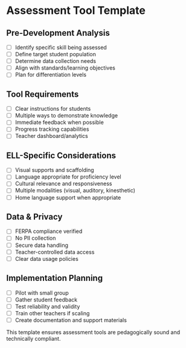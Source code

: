 # Assessment Tool Template

## Pre-Development Analysis
- [ ] Identify specific skill being assessed
- [ ] Define target student population
- [ ] Determine data collection needs
- [ ] Align with standards/learning objectives
- [ ] Plan for differentiation levels

## Tool Requirements
- [ ] Clear instructions for students
- [ ] Multiple ways to demonstrate knowledge
- [ ] Immediate feedback when possible
- [ ] Progress tracking capabilities
- [ ] Teacher dashboard/analytics

## ELL-Specific Considerations
- [ ] Visual supports and scaffolding
- [ ] Language appropriate for proficiency level
- [ ] Cultural relevance and responsiveness
- [ ] Multiple modalities (visual, auditory, kinesthetic)
- [ ] Home language support when appropriate

## Data & Privacy
- [ ] FERPA compliance verified
- [ ] No PII collection
- [ ] Secure data handling
- [ ] Teacher-controlled data access
- [ ] Clear data usage policies

## Implementation Planning
- [ ] Pilot with small group
- [ ] Gather student feedback
- [ ] Test reliability and validity
- [ ] Train other teachers if scaling
- [ ] Create documentation and support materials

This template ensures assessment tools are pedagogically sound and technically compliant.